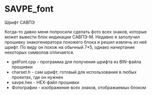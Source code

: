 # SAVPE_font
Шрифт САВПЭ

Когда-то давно меня попросили сделать фото всех знаков, которые может вывести блок индикации САВПЭ-М. Недавно я заполучил прошивку знакогенератора похожего блока и решил извлечь из неё шрифт. По виду он похож на обычный 7*5, однако начертание некоторых символов отличается.

* getFont.cpp - программа для получения шрифта из BIN-файла прошивки
* charset.h - сам шрифт, готовый для использования в любых проектах, где он нужнен
* savpe.hex - HEX-файл прошивки
* Фотографии - изображение всех знаков, отображаемых блоком
